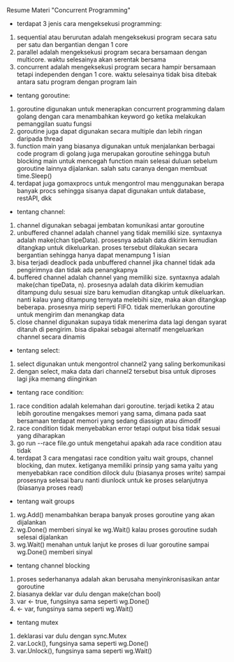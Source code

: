 Resume Materi "Concurrent Programming"
- terdapat 3 jenis cara mengeksekusi programming:
1. sequential atau berurutan adalah mengeksekusi program secara satu per satu dan bergantian dengan 1 core
2. parallel adalah mengeksekusi program secara bersamaan dengan multicore. waktu selesainya akan serentak bersama
3. concurrent adalah mengeksekusi program secara hampir bersamaan tetapi independen dengan 1 core. waktu selesainya tidak bisa ditebak antara satu program dengan program lain
- tentang goroutine:
1. goroutine digunakan untuk menerapkan concurrent programming dalam golang dengan cara menambahkan keyword go ketika melakukan pemanggilan suatu fungsi
2. goroutine juga dapat digunakan secara multiple dan lebih ringan daripada thread
3. function main yang biasanya digunakan untuk menjalankan berbagai code program di golang juga merupakan goroutine sehingga butuh blocking main untuk mencegah function main selesai duluan sebelum goroutine lainnya dijalankan. salah satu caranya dengan membuat time.Sleep()
4. terdapat juga gomaxprocs untuk mengontrol mau menggunakan berapa banyak procs sehingga sisanya dapat digunakan untuk database, restAPI, dkk
- tentang channel:
1. channel digunakan sebagai jembatan komunikasi antar goroutine
2. unbuffered channel adalah channel yang tidak memiliki size. syntaxnya adalah make(chan tipeData). prosesnya adalah data dikirim kemudian ditangkap untuk dikeluarkan. proses tersebut dilakukan secara bergantian sehingga hanya dapat menampung 1 isian
3. bisa terjadi deadlock pada unbuffered channel jika channel tidak ada pengirimnya dan tidak ada penangkapnya
4. buffered channel adalah channel yang memiliki size. syntaxnya adalah make(chan tipeData, n). prosesnya adalah data dikirim kemudian ditampung dulu sesuai size baru kemudian ditangkap untuk dikeluarkan. nanti kalau yang ditampung ternyata melebihi size, maka akan ditangkap beberapa. prosesnya mirip seperti FIFO. tidak memerlukan goroutine untuk mengirim dan menangkap data
5. close channel digunakan supaya tidak menerima data lagi dengan syarat ditaruh di pengirim. bisa dipakai sebagai alternatif mengeluarkan channel secara dinamis
- tentang select:
1. select digunakan untuk mengontrol channel2 yang saling berkomunikasi
2. dengan select, maka data dari channel2 tersebut bisa untuk diproses lagi jika memang diinginkan
- tentang race condition:
1. race condition adalah kelemahan dari goroutine. terjadi ketika 2 atau lebih goroutine mengakses memori yang sama, dimana pada saat bersamaan terdapat memori yang sedang diassign atau dimodif
2. race condition tidak menyebabkan error tetapi output bisa tidak sesuai yang diharapkan
3. go run --race file.go untuk mengetahui apakah ada race condition atau tidak
4. terdapat 3 cara mengatasi race condition yaitu wait groups, channel blocking, dan mutex. ketiganya memiliki prinsip yang sama yaitu yang menyebabkan race condition dilock dulu (biasanya proses write) sampai prosesnya selesai baru nanti diunlock untuk ke proses selanjutnya (biasanya proses read)
- tentang wait groups
1. wg.Add() menambahkan berapa banyak proses goroutine yang akan dijalankan
2. wg.Done() memberi sinyal ke wg.Wait() kalau proses goroutine sudah selesai dijalankan
3. wg.Wait() menahan untuk lanjut ke proses di luar goroutine sampai wg.Done() memberi sinyal
- tentang channel blocking
1. proses sederhananya adalah akan berusaha menyinkronisasikan antar goroutine
2. biasanya deklar var dulu dengan make(chan bool)
3. var <- true, fungsinya sama seperti wg.Done()
4. <- var, fungsinya sama seperti wg.Wait()
- tentang mutex
1. deklarasi var dulu dengan sync.Mutex
2. var.Lock(), fungsinya sama seperti wg.Done()
3. var.Unlock(), fungsinya sama seperti wg.Wait()